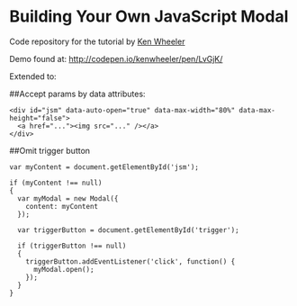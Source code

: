 # Building Your Own JavaScript Modal   

Code repository for the tutorial by [Ken Wheeler](http://kenwheeler.github.io/)

Demo found at: http://codepen.io/kenwheeler/pen/LvGjK/

Extended to: 

##Accept params by data attributes:

    <div id="jsm" data-auto-open="true" data-max-width="80%" data-max-height="false">    
      <a href="..."><img src="..." /></a>
    </div>

##Omit trigger button

    var myContent = document.getElementById('jsm');

    if (myContent !== null)
    {
      var myModal = new Modal({
        content: myContent
      }); 

      var triggerButton = document.getElementById('trigger');

      if (triggerButton !== null)
      {
        triggerButton.addEventListener('click', function() {
          myModal.open();
        });
      }
    }
